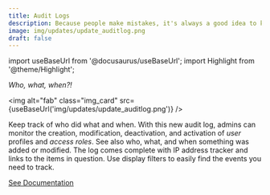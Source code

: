 ```yaml
---
title: Audit Logs
description: Because people make mistakes, it's always a good idea to keep track of who did what and when. With this new audit log, admins can monitor the creation, modification, deactivation, and activation of _user_ profiles and _access roles_. 
image: img/updates/update_auditlog.png
draft: false
---
```


import useBaseUrl from '@docusaurus/useBaseUrl'; 
import Highlight from '@theme/Highlight';


<div className="align-center">
<div class="card">
<div class="card__header">

<span className="hero__subtitle"><em>

Who, what, when?!

</em></span>

</div>
<div class="card__image">

<img alt="fab" class="img_card" src={useBaseUrl('img/updates/update_auditlog.png')} />
<br/>

</div>
<div class="card__body">

Keep track of who did what and when. With this new audit log, admins can monitor the creation, modification, deactivation, and activation of _user_ profiles and _access roles_. See also who, what, and when something was added or modified. The log comes complete with IP address tracker and links to the items in question. Use display filters to easily find the events you need to track.

</div>
<div className="card__footer text-center align-padding-center">

<a className="button button--info button--block" href="/docs/documentation/admin/admin_auditlogs">See Documentation</a>
<br/>

</div>
</div>
</div>
